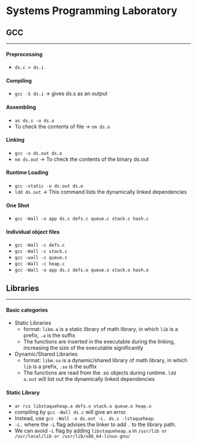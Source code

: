 # Systems Programming Laboratory

## GCC
---
#### Preprocessing
- `ds.c > ds.i`

#### Compiling
- ```gcc -S ds.i``` -> gives ds.s as an output

#### Assembling
- ```as ds.s -o ds.o```
- To check the contents of file -> ```nm ds.o```

#### Linking
- ```gcc -o ds.out ds.o```
- ```nm ds.out``` -> To check the contents of the binary ds.out 
#### Runtime Loading
- ```gcc -static -o ds.out ds.o```
- ```ldd ds.out``` -> This command lists the dynamically linked dependencies

#### One Shot
- ```gcc -Wall -o app ds.c defs.c queue.c stack.c hash.c```
#### Individual object files
- ```gcc -Wall -c defs.c```
- ```gcc -Wall -c stack.c```
- ```gcc -wall -c queue.c```
- ```gcc -Wall -c heap.c```
- ```gcc -Wall -o app ds.c defs.o queue.o stack.o hash.o```

## Libraries
---
#### Basic categories
- Static Libraries
	- format: `libm.a` is a static library of math library, in which `lib` is a prefix, `.a` is the suffix
	- The functions are inserted in the executable during the linking, increasing the size of the executable significantly
- Dynamic/Shared Libraries
	- format: `libm.so` is a dynamic/shared library of math library, in which `lib` is a prefix, `.so` is the suffix
	- The functions are read from the .so objects during runtime. `ldd a.out` will list out the dynamically linked dependencies

#### Static Library
	
- `ar rcs libstaqueheap.a defs.o stack.o queue.o heap.o`
- compiling by `gcc -Wall ds.c` will give an error. 
- Instead, use `gcc -Wall -o ds.out -L. ds.c -lstaqueheap`. 
- `-L.` where the `-L` flag advises the linker to add `.` to the library path.
- We can avoid `-L` flag by adding `libstaqueheap.a` in `/usr/lib or /usr/local/lib or /usr/lib/x86_64-linux-gnu/`
	


